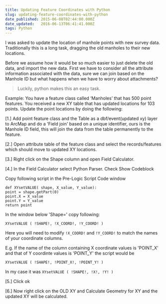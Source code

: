 ```yaml
---
title: Updating Feature Coordinates with Python
slug: updating-feature-coordinates-with-python
date_published: 2015-06-08T02:44:00.000Z
date_updated:   2016-06-13T06:41:41.000Z
tags: Python
---
```


I was asked to update the location of manhole points with new survey data. Traditionally this is a long task, dragging the old manholes to their new locations.

Before we assume how it would be so much easier to just delete the old data, and import the new data. First we have to consider all the attribute information associated with the data, sure we can join based on the Manhole ID but what happens when we have to worry about attachments?

 > Luckily, python makes this an easy task.

Example: You have a feature class called ‘Manholes’ that has 500 point features. You received a new XY table that has updated locations for 103 points. Update the point locations by doing the following:

[1.] Add point feature class and the Table as a dbf/event(updated xy) layer to ArcMap and do a 'Field join' based on a unique identifier, ours is the Manhole ID field, this will join the data from the table permanently to the feature.

[2.] Open attribute table of the feature class and select the records/features which should move to updated XY locations.

[3.] Right click on the Shape column and open Field Calculator.

[4.] In the Field Calculator select Python Parser. Check Show Codeblock

Copy following script in the Pre-Logic Script Code window

    def XYsetVALUE( shape, X_value, Y_value):
    point = shape.getPart(0)
    point.X = X_value
    point.Y = Y_value
    return point

In the window below 'Shape=' copy following:

    XYsetVALUE ( !SHAPE!, !X_COORD!, !Y_COORD! )

Here you will need to modify <code>!X\_COORD!</code> and <code>!Y\_COORD!</code> to match the names of your coordinate columns.

E.g. If the name of the column containing X coordinate values is 'POINT_X' and that of Y coordinte values is 'POINT_Y' the script would be

    XYsetVALUE ( !SHAPE!, !POINT_X!, !POINT_Y! )

In my case it was <code>XYsetVALUE ( !SHAPE!, !X!, !Y! )</code>

[5.] Click ok

[6.] Now right click on the OLD XY and Calculate Geometry for XY and the updated XY will be calculated.

